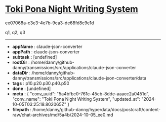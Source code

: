# [Toki Pona Night Writing System](https://claude.ai/chat/5a4bfbc0-761c-45cb-8dde-aaaec2a0451d)

ee07068a-c3e3-4e7b-9ca3-de68fd8c9e1d

q1, q2, q3

---

* **appName** : claude-json-converter
* **appPath** : claude-json-converter
* **subtask** : [undefined]
* **rootDir** : /home/danny/github-danny/transmissions/src/applications/claude-json-converter
* **dataDir** : /home/danny/github-danny/transmissions/src/applications/claude-json-converter/data
* **tags** : p10.p20.p30.p40.p50
* **done** : [undefined]
* **meta** : {
  "conv_uuid": "5a4bfbc0-761c-45cb-8dde-aaaec2a0451d",
  "conv_name": "Toki Pona Night Writing System",
  "updated_at": "2024-10-05T03:25:18.802065Z"
}
* **filepath** : /home/danny/github-danny/hyperdata/docs/postcraft/content-raw/chat-archives/md/5a4b/2024-10-05_ee0.md